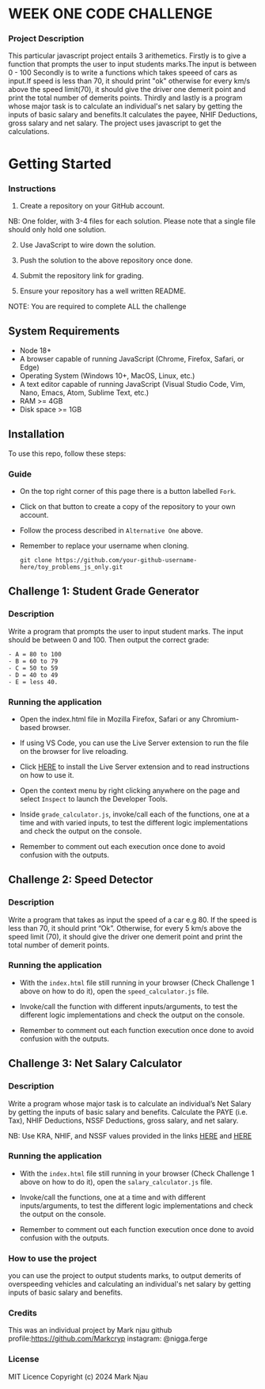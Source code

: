  # WEEK ONE CODE CHALLENGE

### Project Description
This particular javascript project entails 3 arithemetics.
Firstly is to give a function that prompts the user to input students marks.The input is between 0 - 100
Secondly is to write a functions which takes speeed of cars as input.If speed is less than 70, it should print "ok" otherwise for every km/s above the speed limit(70), it should give the driver one demerit point and
print the total number of demerits points.
Thirdly and lastly is a program whose major task is to calculate an individual's net salary by getting the inputs of basic salary and benefits.It calculates the payee, NHIF Deductions, gross salary and net salary.
The project uses javascript to get the calculations.

# Getting Started

### Instructions
1. Create a repository on your GitHub account. 

NB: One folder, with 3-4 files for each solution. Please note that a single file should only hold one solution.

2. Use JavaScript to wire down the solution.

3. Push the solution to the above repository once done.

4. Submit the repository link for grading.

5. Ensure your repository has a well written README.

NOTE: You are required to complete ALL the challenge 
## System Requirements

- Node 18+
- A browser capable of running JavaScript (Chrome, Firefox, Safari, or Edge)
- Operating System (Windows 10+, MacOS, Linux, etc.)
- A text editor capable of running JavaScript (Visual Studio Code, Vim, Nano, Emacs, Atom, Sublime Text, etc.)
- RAM >= 4GB
- Disk space >= 1GB
## Installation

To use this repo, follow these steps:

### Guide

- On the top right corner of this page there is a button labelled `Fork`.

- Click on that button to create a copy of the repository to your own account.

- Follow the process described in `Alternative One` above.

- Remember to replace your username when cloning.

      git clone https://github.com/your-github-username-here/toy_problems_js_only.git

## Challenge 1: Student Grade Generator

### Description

Write a program that prompts the user to input student marks. The input should be between 0 and 100. Then output the correct grade:

```
- A = 80 to 100
- B = 60 to 79
- C = 50 to 59
- D = 40 to 49
- E = less 40.
```

### Running the application

- Open the index.html file in Mozilla Firefox, Safari or any Chromium-based browser.

- If using VS Code, you can use the Live Server extension to run the file on the browser for live reloading.

- Click [HERE](https://marketplace.visualstudio.com/items?itemName=ritwickdey.LiveServer) to install the Live Server extension and to read instructions on how to use it.

- Open the context menu by right clicking anywhere on the page and select `Inspect` to launch the Developer Tools.

- Inside `grade_calculator.js`, invoke/call each of the functions, one at a time and with varied inputs, to test the different logic implementations and check the output on the console.

- Remember to comment out each execution once done to avoid confusion with the outputs.

## Challenge 2: Speed Detector

### Description

Write a program that takes as input the speed of a car e.g 80.
If the speed is less than 70, it should print “Ok”.
Otherwise, for every 5 km/s above the speed limit (70), it should give the driver one demerit point and print the total number of demerit points.

### Running the application

- With the `index.html` file still running in your browser (Check Challenge 1 above on how to do it), open the `speed_calculator.js` file.
- Invoke/call the function with different inputs/arguments, to test the different logic implementations and check the output on the console.

- Remember to comment out each function execution once done to avoid confusion with the outputs.

## Challenge 3: Net Salary Calculator

### Description

Write a program whose major task is to calculate an individual’s Net Salary by getting the inputs of basic salary and benefits.
Calculate the PAYE (i.e. Tax), NHIF Deductions, NSSF Deductions, gross salary, and net salary.

NB: Use KRA, NHIF, and NSSF values provided in the links [HERE](https://www.aren.co.ke/payroll/taxrates.ht 'LINK') and [HERE](https://www.kra.go.ke/en/individual/calculate-tax/calculating-tax/paye)

### Running the application

- With the `index.html` file still running in your browser (Check Challenge 1 above on how to do it), open the `salary_calculator.js` file.
- Invoke/call the functions, one at a time and with different inputs/arguments, to test the different logic implementations and check the output on the console.

- Remember to comment out each function execution once done to avoid confusion with the outputs.
 
### How to use the project
you can use the project to output students marks, to output demerits of overspeeding vehicles and calculating an individual's net salary by getting inputs of basic salary and benefits.
### Credits
This was an individual project by Mark njau
github profile:https://github.com/Markcryp
instagram: @nigga.ferge
### License
MIT Licence Copyright (c) 2024 Mark Njau
